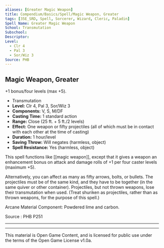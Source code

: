 ```yaml
---
aliases: [Greater Magic Weapon]
title: Compendium/Basics/Spell/Magic Weapon, Greater
tags: [35E_SRD, Spell, Sorcerer, Wizard, Cleric, Paladin]
Spell Name: Greater Magic Weapon
School: Transmutation
Subschool: 
Descriptor: 
Level:
  - Clr 4
  - Pal 3
  - Sor/Wiz 3
Source: PHB
---
```



## Magic Weapon, Greater

+1 bonus/four levels (max +5).

*   Transmutation
*   **Level:** Clr 4, Pal 3, Sor/Wiz 3
*   **Components:** V, S, M/DF
*   **Casting Time:** 1 standard action
*   **Range:** Close (25 ft. + 5 ft./2 levels)
*   **Effect:** One weapon or fifty projectiles (all of which must be in contact with each other at the time of casting)
*   **Duration:** 1 hour/level
*   **Saving Throw:** Will negates (harmless, object)
*   **Spell Resistance:** Yes (harmless, object)

This spell functions like [[magic weapon]], except that it gives a weapon an enhancement bonus on attack and damage rolls of +1 per four caster levels (maximum +5).

Alternatively, you can affect as many as fifty arrows, bolts, or bullets. The projectiles must be of the same kind, and they have to be together (in the same quiver or other container). Projectiles, but not thrown weapons, lose their transmutation when used. (Treat shuriken as projectiles, rather than as thrown weapons, for the purpose of this spell.)

Arcane Material Component:  Powdered lime and carbon.

Source : PHB P251

---

---

This material is Open Game Content, and is licensed for public use under
the terms of the Open Game License v1.0a.
